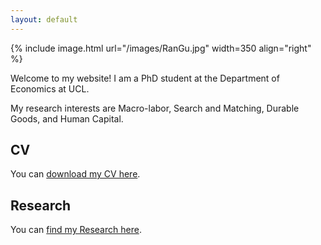 ```yaml
---
layout: default
---
```


{% include image.html url="/images/RanGu.jpg" width=350 align="right" %}
<br>

Welcome to my website! I am a PhD student at the Department of Economics at UCL.

My research interests are Macro-labor, Search and Matching, Durable Goods, and Human Capital.

## CV
You can [download my CV here](https://www.dropbox.com/s/31xmnqhnidqqq1e/RanCV.pdf?dl=0).

## Research
You can [find my Research here](/research/research/index.html).